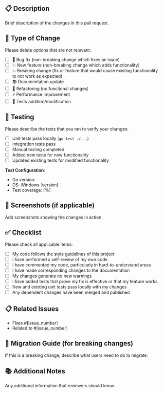 ## 📋 Description
Brief description of the changes in this pull request.

## 🔄 Type of Change
Please delete options that are not relevant:
- [ ] 🐛 Bug fix (non-breaking change which fixes an issue)
- [ ] ✨ New feature (non-breaking change which adds functionality)
- [ ] 💥 Breaking change (fix or feature that would cause existing functionality to not work as expected)
- [ ] 📚 Documentation update
- [ ] 🔧 Refactoring (no functional changes)
- [ ] ⚡ Performance improvement
- [ ] 🧪 Tests addition/modification

## 🧪 Testing
Please describe the tests that you ran to verify your changes:
- [ ] Unit tests pass locally (`go test ./...`)
- [ ] Integration tests pass
- [ ] Manual testing completed
- [ ] Added new tests for new functionality
- [ ] Updated existing tests for modified functionality

**Test Configuration**:
- Go version: 
- OS: Windows [version]
- Test coverage: [%]

## 📸 Screenshots (if applicable)
Add screenshots showing the changes in action.

## ✅ Checklist
Please check all applicable items:
- [ ] My code follows the style guidelines of this project
- [ ] I have performed a self-review of my own code
- [ ] I have commented my code, particularly in hard-to-understand areas
- [ ] I have made corresponding changes to the documentation
- [ ] My changes generate no new warnings
- [ ] I have added tests that prove my fix is effective or that my feature works
- [ ] New and existing unit tests pass locally with my changes
- [ ] Any dependent changes have been merged and published

## 📋 Related Issues
- Fixes #[issue_number]
- Related to #[issue_number]

## 🔄 Migration Guide (for breaking changes)
If this is a breaking change, describe what users need to do to migrate:

## 📚 Additional Notes
Any additional information that reviewers should know.